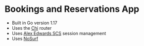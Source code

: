 # Bookings and Reservations App

- Built in Go version 1.17
- Uses the [Chi](github.com/go-chi/chi) router
- Uses [Alex Edwards SCS](github.com/alexedwards/scs/v2) session management
- Uses [NoSurf](github.com/justinas/nosurf)

